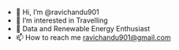 - 👋 Hi, I’m @ravichandu901
- 👀 I’m interested in Travelling
- 🌱 Data and Renewable Energy Enthusiast
- 📫 How to reach me ravichandu901@gmail.com

<!---
ravichandu901/ravichandu901 is a ✨ special ✨ repository because its `README.md` (this file) appears on your GitHub profile.
You can click the Preview link to take a look at your changes.
--->
